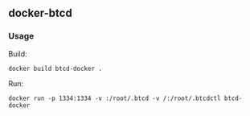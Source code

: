 ## docker-btcd

### Usage

Build:

`docker build btcd-docker .`

Run:

`docker run -p 1334:1334 -v :/root/.btcd -v /:/root/.btcdctl btcd-docker`
